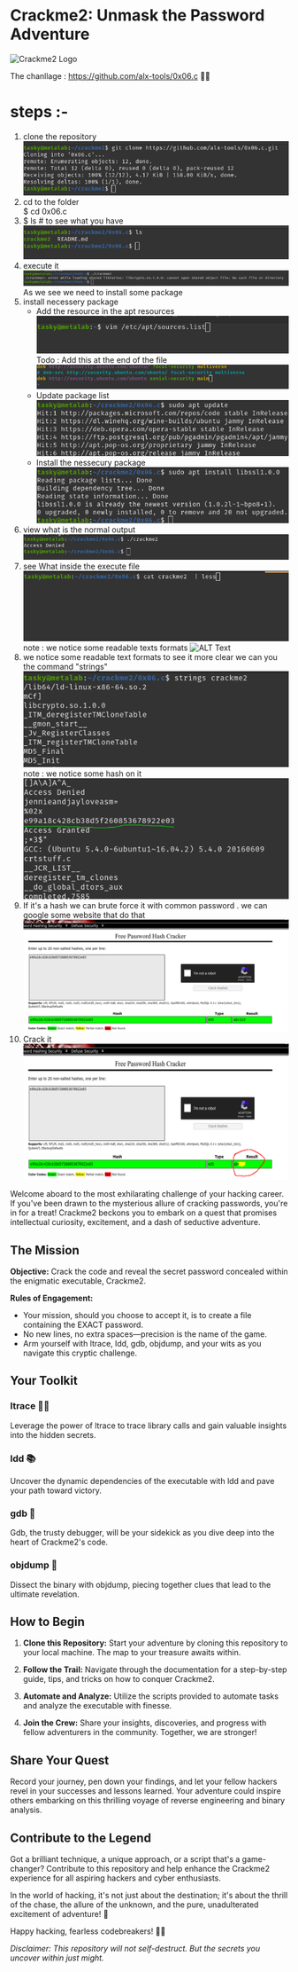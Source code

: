 # Crackme2: Unmask the Password Adventure

![Crackme2 Logo](crackme2_logo.png)

The chanllage : https://github.com/alx-tools/0x06.c 🏴‍☠️

# steps :-
1) clone the repository
    ![Alt Text](https://github.com/be-great/crackme2/blob/main/crackme2_images/Screenshot%20from%202023-09-26%2017-25-38.png)
2) cd to the folder <br>
   $ cd 0x06.c
3) $ ls # to see what you have
   ![ALT Text](https://github.com/be-great/crackme2/blob/main/crackme2_images/Screenshot%20from%202023-09-26%2017-25-55.png)
4) execute it
    ![ALT Text](https://github.com/be-great/crackme2/blob/main/crackme2_images/Screenshot%20from%202023-09-26%2017-26-18.png)
   As we see we need to install some package
5) install necessery package
   + Add the resource in the apt resources
      ![ALT Text](https://github.com/be-great/crackme2/blob/main/crackme2_images/Screenshot%20from%202023-09-26%2018-25-46.png)
      Todo : Add this at the end of the file
     ![ALT Text](https://github.com/be-great/crackme2/blob/main/crackme2_images/Screenshot%20from%202023-09-26%2017-46-10.png)
   + Update package list
     ![ALT Text](https://github.com/be-great/crackme2/blob/main/crackme2_images/Screenshot%20from%202023-09-26%2018-36-16.png)
   + Install the nessecury package
      ![ALT Text](https://github.com/be-great/crackme2/blob/main/crackme2_images/Screenshot%20from%202023-09-26%2018-36-24.png)
6) view what is the normal output
   ![ALT Text](https://github.com/be-great/crackme2/blob/main/crackme2_images/Screenshot%20from%202023-09-26%2017-56-06.png)
7) see What inside the execute file
   ![ALT Text](https://github.com/be-great/crackme2/blob/main/crackme2_images/Screenshot%20from%202023-09-26%2017-57-18.png)
   note : we notice some readable texts formats
   ![ALT Text](https://github.com/be-great/crackme2/blob/main/crackme2_images/Screenshot%20from%202023-09-26%2017-57-1.png)
8) we notice some readable text formats to see it more clear we can you the command "strings"
   ![ALT Text](https://github.com/be-great/crackme2/blob/main/crackme2_images/Screenshot%20from%202023-09-26%2018-49-48.png)
   note : we notice some hash on it
   ![ALT Text](https://github.com/be-great/crackme2/blob/main/crackme2_images/the_hash)
9) If it's a hash we can brute force it with common password . we can google some website that do that
    ![ALT Text](https://github.com/be-great/crackme2/blob/main/crackme2_images/Screenshot%20from%202023-09-26%2018-00-00.png)
10) Crack it
    ![ALT Text](https://github.com/be-great/crackme2/blob/main/crackme2_images/crackit)
    
Welcome aboard to the most exhilarating challenge of your hacking career. If you've been drawn to the mysterious allure of cracking passwords, you're in for a treat! Crackme2 beckons you to embark on a quest that promises intellectual curiosity, excitement, and a dash of seductive adventure.

## The Mission
**Objective:** Crack the code and reveal the secret password concealed within the enigmatic executable, Crackme2.

**Rules of Engagement:**
- Your mission, should you choose to accept it, is to create a file containing the EXACT password.
- No new lines, no extra spaces—precision is the name of the game.
- Arm yourself with ltrace, ldd, gdb, objdump, and your wits as you navigate this cryptic challenge.

## Your Toolkit
### ltrace 🕵️‍♂️
Leverage the power of ltrace to trace library calls and gain valuable insights into the hidden secrets.

### ldd 📚
Uncover the dynamic dependencies of the executable with ldd and pave your path toward victory.

### gdb 🚀
Gdb, the trusty debugger, will be your sidekick as you dive deep into the heart of Crackme2's code.

### objdump 🧩
Dissect the binary with objdump, piecing together clues that lead to the ultimate revelation.

## How to Begin
1. **Clone this Repository:** Start your adventure by cloning this repository to your local machine. The map to your treasure awaits within.

2. **Follow the Trail:** Navigate through the documentation for a step-by-step guide, tips, and tricks on how to conquer Crackme2.

3. **Automate and Analyze:** Utilize the scripts provided to automate tasks and analyze the executable with finesse.

4. **Join the Crew:** Share your insights, discoveries, and progress with fellow adventurers in the community. Together, we are stronger!

## Share Your Quest
Record your journey, pen down your findings, and let your fellow hackers revel in your successes and lessons learned. Your adventure could inspire others embarking on this thrilling voyage of reverse engineering and binary analysis.

## Contribute to the Legend
Got a brilliant technique, a unique approach, or a script that's a game-changer? Contribute to this repository and help enhance the Crackme2 experience for all aspiring hackers and cyber enthusiasts.

In the world of hacking, it's not just about the destination; it's about the thrill of the chase, the allure of the unknown, and the pure, unadulterated excitement of adventure! 🌟

Happy hacking, fearless codebreakers! 🏴‍☠️

*Disclaimer: This repository will not self-destruct. But the secrets you uncover within just might.*

